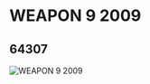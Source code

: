 # WEAPON 9  2009
## 64307
![WEAPON 9  2009](https://lc-www-live-s.legocdn.com/media/bricks/5/2/4544655.jpg)